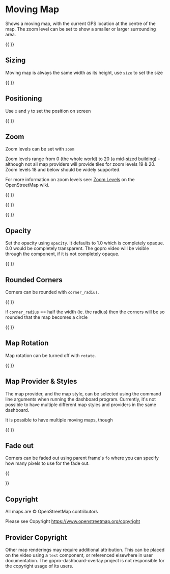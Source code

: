 <!-- Dimension(256,256) -->

# Moving Map

Shows a moving map, with the current GPS location at the centre of the map. The zoom level can be set to show a smaller
or larger surrounding area. 

{{ <component type="moving_map" size="256" /> }}

## Sizing

Moving map is always the same width as its height, use `size` to set the size

{{ <component type="moving_map" size="64" zoom="7" /> }}

## Positioning

Use `x` and `y` to set the position on screen

{{ <component type="moving_map" x="64" y="64" size="64" zoom="7" /> }}


## Zoom

Zoom levels can be set with `zoom`

Zoom levels range from 0 (the whole world) to 20 (a mid-sized building) - although not all
map providers will provide tiles for zoom levels 19 & 20. Zoom levels 18 and below should be widely supported.

For more information on zoom levels see: [Zoom Levels](https://wiki.openstreetmap.org/wiki/Zoom_levels) on the
OpenStreetMap wiki.

{{ <component type="moving_map" size="256" zoom="4" /> }}

{{ <component type="moving_map" size="256" zoom="10" /> }}

{{ <component type="moving_map" size="256" zoom="17" /> }}

## Opacity

Set the opacity using `opacity`. It defaults to 1.0 which is completely opaque. 0.0 would be completely transparent.
The gopro video will be visible through the component, if it is not completely opaque.

{{ <component type="moving_map" zoom="7" opacity="0.6" /> }}

## Rounded Corners

Corners can be rounded with `corner_radius`.

{{ <component type="moving_map" size="256" corner_radius="40" zoom="7"/> }}

if `corner_radius` == half the width (ie. the radius) then the corners will be so rounded that the map becomes a circle

{{ <component type="moving_map" size="256" corner_radius="128" zoom="8" /> }}

## Map Rotation

Map rotation can be turned off with `rotate`.

{{ <component type="moving_map" size="256" rotate="false" /> }}

## Map Provider & Styles

The map provider, and the map style, can be selected using the command line arguments when running the dashboard program. 
Currently, it's not possible to have multiple different map styles and providers in the same dashboard.

It is possible to have multiple moving maps, though

{{ 
<component type="moving_map" size="128" zoom="4" /> 
<component type="moving_map" x="64" y="64" size="128" corner_radius="64" zoom="7"/>
}}

## Fade out

Corners can be faded out using parent frame's `fo` where you can specify how many pixels to use for the fade out.

{{
<frame width="200" height="200" bg="255,255,255">

</frame>
<frame width="200" height="200" cr="50" fo="40">
  <component type="moving_map" size="200"/>
</frame>
}}

## Copyright

All maps are © OpenStreetMap contributors

Please see Copyright https://www.openstreetmap.org/copyright

## Provider Copyright

Other map renderings may require additional attribution. This can be placed on the video using a `text` component, or referenced elsewhere in 
user documentation. The gopro-dashboard-overlay project is not responsible for the copyright usage of its users.